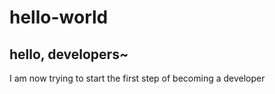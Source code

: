# hello-world
## hello, developers~ 
I am now trying to start the first step of becoming a developer
